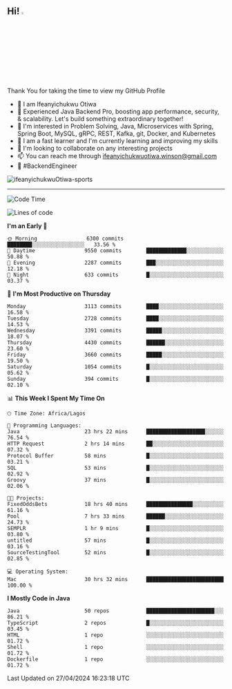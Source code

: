 <!-- BLOG-POST-LIST:START --><!-- BLOG-POST-LIST:END -->

## Hi! <img src="https://media.giphy.com/media/hvRJCLFzcasrR4ia7z/giphy.gif" width="4%"> 

Thank You for taking the time to view my GitHub Profile

- 👋 I am Ifeanyichukwu Otiwa
- 🚀 Experienced Java Backend Pro, boosting app performance, security, & scalability. Let's build something extraordinary together!
- 👀 I'm interested in Problem Solving, Java, Microservices with Spring, Spring Boot, MySQL, gRPC, REST, Kafka, git, Docker, and Kubernetes
- 🌱 I am a fast learner and I'm currently learning and improving my skills
- 💞️ I'm looking to collaborate on any interesting projects
- 📫 You can reach me through ifeanyichukwuotiwa.winson@gmail.com
- 🚀 #BackendEngineer

<p align="left" marginTop="10px"> <img src="https://komarev.com/ghpvc/?username=ifeanyichukwuOtiwa-sports&label=Profile%20views&color=0e75b6&style=for-the-badge" alt="ifeanyichukwuOtiwa-sports" /> </p>

***

<!--START_SECTION:waka-->
![Code Time](http://img.shields.io/badge/Code%20Time-2%2C458%20hrs%2039%20mins-blue)

![Lines of code](https://img.shields.io/badge/From%20Hello%20World%20I%27ve%20Written-5.0%20million%20lines%20of%20code-blue)

**I'm an Early 🐤** 

```text
🌞 Morning                6300 commits        ████████░░░░░░░░░░░░░░░░░   33.56 % 
🌆 Daytime                9550 commits        █████████████░░░░░░░░░░░░   50.88 % 
🌃 Evening                2287 commits        ███░░░░░░░░░░░░░░░░░░░░░░   12.18 % 
🌙 Night                  633 commits         █░░░░░░░░░░░░░░░░░░░░░░░░   03.37 % 
```
📅 **I'm Most Productive on Thursday** 

```text
Monday                   3113 commits        ████░░░░░░░░░░░░░░░░░░░░░   16.58 % 
Tuesday                  2728 commits        ████░░░░░░░░░░░░░░░░░░░░░   14.53 % 
Wednesday                3391 commits        █████░░░░░░░░░░░░░░░░░░░░   18.07 % 
Thursday                 4430 commits        ██████░░░░░░░░░░░░░░░░░░░   23.60 % 
Friday                   3660 commits        █████░░░░░░░░░░░░░░░░░░░░   19.50 % 
Saturday                 1054 commits        █░░░░░░░░░░░░░░░░░░░░░░░░   05.62 % 
Sunday                   394 commits         █░░░░░░░░░░░░░░░░░░░░░░░░   02.10 % 
```


📊 **This Week I Spent My Time On** 

```text
🕑︎ Time Zone: Africa/Lagos

💬 Programming Languages: 
Java                     23 hrs 22 mins      ███████████████████░░░░░░   76.54 % 
HTTP Request             2 hrs 14 mins       ██░░░░░░░░░░░░░░░░░░░░░░░   07.32 % 
Protocol Buffer          58 mins             █░░░░░░░░░░░░░░░░░░░░░░░░   03.21 % 
SQL                      53 mins             █░░░░░░░░░░░░░░░░░░░░░░░░   02.92 % 
Groovy                   37 mins             █░░░░░░░░░░░░░░░░░░░░░░░░   02.06 % 

🐱‍💻 Projects: 
FixedOddsBets            18 hrs 40 mins      ███████████████░░░░░░░░░░   61.16 % 
Pool                     7 hrs 33 mins       ██████░░░░░░░░░░░░░░░░░░░   24.73 % 
SEMPLR                   1 hr 9 mins         █░░░░░░░░░░░░░░░░░░░░░░░░   03.80 % 
untitled                 57 mins             █░░░░░░░░░░░░░░░░░░░░░░░░   03.16 % 
SourceTestingTool        52 mins             █░░░░░░░░░░░░░░░░░░░░░░░░   02.85 % 

💻 Operating System: 
Mac                      30 hrs 32 mins      █████████████████████████   100.00 % 
```

**I Mostly Code in Java** 

```text
Java                     50 repos            ██████████████████████░░░   86.21 % 
TypeScript               2 repos             █░░░░░░░░░░░░░░░░░░░░░░░░   03.45 % 
HTML                     1 repo              ░░░░░░░░░░░░░░░░░░░░░░░░░   01.72 % 
Shell                    1 repo              ░░░░░░░░░░░░░░░░░░░░░░░░░   01.72 % 
Dockerfile               1 repo              ░░░░░░░░░░░░░░░░░░░░░░░░░   01.72 % 
```




 Last Updated on 27/04/2024 16:23:18 UTC
<!--END_SECTION:waka-->

<!--
<p align="center">
![trophy](https://github-profile-trophy.vercel.app/?username=ifeanyichukwuOtiwa-sports&theme=onedark) (https://github.com/ryo-ma/github-profile-trophy)
</p>
-->

<!---
ifeanyi-otiwa/ifeanyi-otiwa is a ✨ special ✨ repository because its `README.md` (this file) appears on your GitHub profile.
You can click the Preview link to take a look at your changes.
--->
